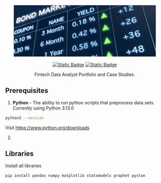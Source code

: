 <div align="center">
  <img src="./_assets/imgs/billboard-0001.jpg" alt="Fintech Data Analyst" width="450"/>   
  
  [![Static Badge](https://img.shields.io/badge/FIGMA-Design%20System%20v.3.0.1-f542d7?style=flat&link=https%3A%2F%2Fgithub.com%2Felwoodberry3%2Fideparture)](https://www.figma.com/community/file/1424120225806693615)
  [![Static Badge](https://img.shields.io/badge/Documentation-%20v.1.0.1-blue)](https://672152a5a545bd34029947bd-kmmyfybono.chromatic.com)

  <p>Fintech Data Analyst Portfolio and Case Studies.</p>
</div>

## Prerequisites  

1. **Python** - The ability to run python scripts that preprocess data sets.
  Currently using Python 3.13.0 
    
  ```bash  
  python3 --version
  ```   
  Visit https://www.python.org/downloads 
    
2. 

## Libraries  
Install all libraries  
```bash  
pip install pandas numpy matplotlib statsmodels prophet pystan
```   
